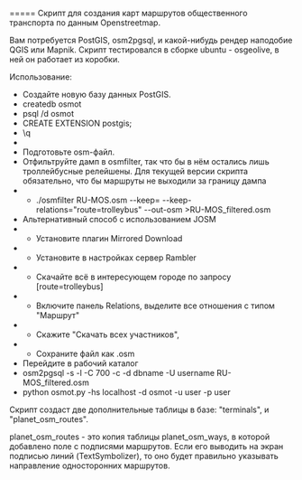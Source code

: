 

=====
Скрипт для создания карт маршрутов общественного транспорта по данным Openstreetmap.

Вам потребуется PostGIS, osm2pgsql, и какой-нибудь рендер наподобие QGIS или Mapnik.
Скрипт тестировался в сборке ubuntu - osgeolive, в ней он работает из коробки.

Использование:

* Создайте новую базу данных PostGIS.
* createdb osmot
* psql /d osmot
* CREATE EXTENSION postgis;
* \q
* 
* Подготовьте osm-файл.
* Отфильтруйте дамп в osmfilter, так что бы в нём остались лишь троллейбусные релейшены. Для текущей версии скрипта обязательно, что бы маршруты не выходили за границу дампа 
* *    ./osmfilter RU-MOS.osm --keep= --keep-relations="route=trolleybus" --out-osm >RU-MOS_filtered.osm
* Альтернативный способ с использованием JOSM 
* * Установите плагин Mirrored Download 
* * Установите в настройках сервер Rambler
* * Скачайте всё в интересующем городе по запросу [route=trolleybus]
* * Включите панель Relations, выделите все отношения с типом "Маршрут"
* * Скажите "Скачать всех участников",
* * Сохраните файл как .osm
* Перейдите в рабочий каталог
* osm2pgsql -s -l -C 700 -c -d dbname -U username  RU-MOS_filtered.osm
*  python osmot.py -hs localhost -d osmot -u user -p user

Скрипт создаст две дополнительные таблицы в базе: "terminals", и "planet_osm_routes". 
        
planet_osm_routes - это копия таблицы planet_osm_ways, в которой добавлено поле с подписями маршрутов. Если его выводить на экран подписью линий (TextSymbolizer), то оно будет правильно указывать направление односторонних маршрутов. 
